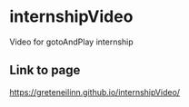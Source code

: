 # internshipVideo
Video for gotoAndPlay internship

## Link to page
https://greteneilinn.github.io/internshipVideo/
